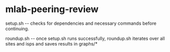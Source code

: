 mlab-peering-review
===================

setup.sh -- checks for dependencies and necessary commands before continuing.

roundup.sh -- once setup.sh runs successfully, roundup.sh iterates over all
        sites and isps and saves results in graphs/*
